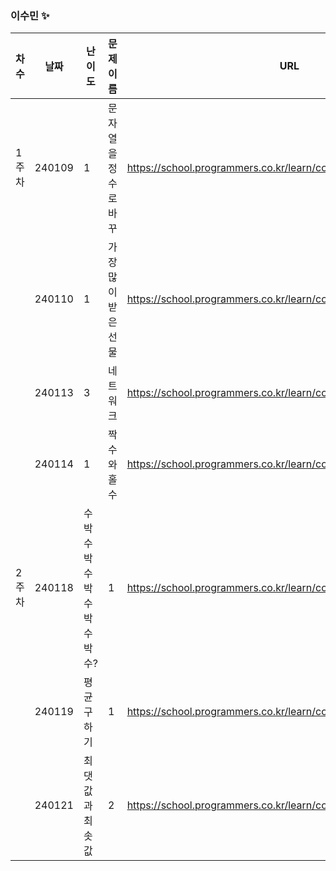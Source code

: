 
### 이수민 ✨
|차수|날짜|난이도|문제 이름|URL|비고|
|----|----|----|----|----|----|
|1주차|240109|1|문자열을 정수로 바꾸|https://school.programmers.co.kr/learn/courses/30/lessons/12925|String|
||240110|1|가장 많이 받은 선물|https://school.programmers.co.kr/learn/courses/30/lessons/258712|2024 KAKAO WINTER INTERNSHIP|
||240113|3|네트워크|https://school.programmers.co.kr/learn/courses/30/lessons/43162|dfs/bfs|
||240114|1|짝수와 홀수|https://school.programmers.co.kr/learn/courses/30/lessons/12937|수학 간단구현|
|2주차|240118|수박수박수박수박수박수?|1|https://school.programmers.co.kr/learn/courses/30/lessons/12922|구현|
||240119|평균구하기|1|https://school.programmers.co.kr/learn/courses/30/lessons/12944|자료형 주의|
||240121|최댓값과 최솟값|2|https://school.programmers.co.kr/learn/courses/30/lessons/12939|문자열 쪼개기!|

